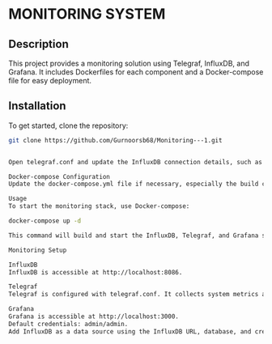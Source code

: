 # MONITORING SYSTEM

## Description

This project provides a monitoring solution using Telegraf, InfluxDB, and Grafana. It includes Dockerfiles for each component and a Docker-compose file for easy deployment.


## Installation

To get started, clone the repository:

```bash
git clone https://github.com/Gurnoorsb68/Monitoring---1.git


Open telegraf.conf and update the InfluxDB connection details, such as URLs, database, username, and password.

Docker-compose Configuration
Update the docker-compose.yml file if necessary, especially the build contexts for each service.

Usage
To start the monitoring stack, use Docker-compose:

docker-compose up -d

This command will build and start the InfluxDB, Telegraf, and Grafana services.

Monitoring Setup

InfluxDB
InfluxDB is accessible at http://localhost:8086.

Telegraf
Telegraf is configured with telegraf.conf. It collects system metrics and sends them to InfluxDB.

Grafana
Grafana is accessible at http://localhost:3000.
Default credentials: admin/admin.
Add InfluxDB as a data source using the InfluxDB URL, database, and credentials from telegraf.conf.

